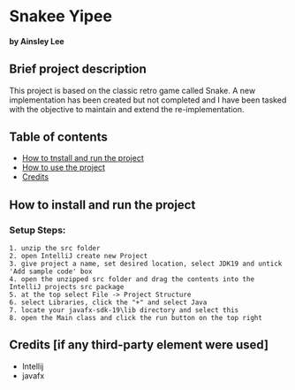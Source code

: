 # Snakee Yipee

#### by Ainsley Lee

## Brief project description

This project is based on the classic retro game called Snake. A new implementation has been created but not completed and I have been tasked with the objective to maintain and extend the re-implementation.

## Table of contents

* [How to tnstall and run the project](#how-to-install-and-run-the-project)
* [How to use the project](#how-to-use-the-project-ie-how-to-play-the-game)
* [Credits](#credits-if-any-third-party-element-were-used)


## How to install and run the project

### Setup Steps:
```
1. unzip the src folder
2. open IntelliJ create new Project
3. give project a name, set desired location, select JDK19 and untick 'Add sample code' box
4. open the unzipped src folder and drag the contents into the IntelliJ projects src package
5. at the top select File -> Project Structure
6. select Libraries, click the "+" and select Java
7. locate your javafx-sdk-19\lib directory and select this
8. open the Main class and click the run button on the top right
```


## Credits [if any third-party element were used]

* Intellij
* javafx